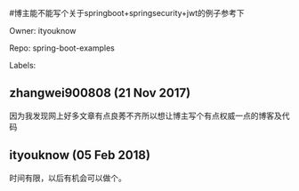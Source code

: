 #博主能不能写个关于springboot+springsecurity+jwt的例子参考下

Owner: ityouknow

Repo: spring-boot-examples

Labels: 

## zhangwei900808 (21 Nov 2017)

因为我发现网上好多文章有点良莠不齐所以想让博主写个有点权威一点的博客及代码

## ityouknow (05 Feb 2018)

时间有限，以后有机会可以做个。

